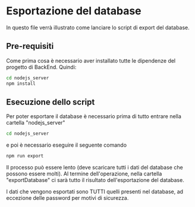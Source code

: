 # Esportazione del database

In questo file verrà illustrato come lanciare lo script di export del database.

## Pre-requisiti

Come prima cosa è necessario aver installato tutte le dipendenze del progetto di BackEnd. Quindi:

```bash
cd nodejs_server
npm install
```

## Esecuzione dello script

Per poter esportare il database è necessario prima di tutto entrare nella cartella "nodejs_server"

```bash
cd nodejs_server
```

e poi è necessario eseguire il seguente comando

```bash
npm run export
```

Il processo può essere lento (deve scaricare tutti i dati del database che possono essere molti). Al termine dell'operazione, nella cartella "exportDatabase" ci sarà tutto il risultato dell'esportazione del database.

I dati che vengono esportati sono TUTTI quelli presenti nel database, ad eccezione delle password per motivi di sicurezza.